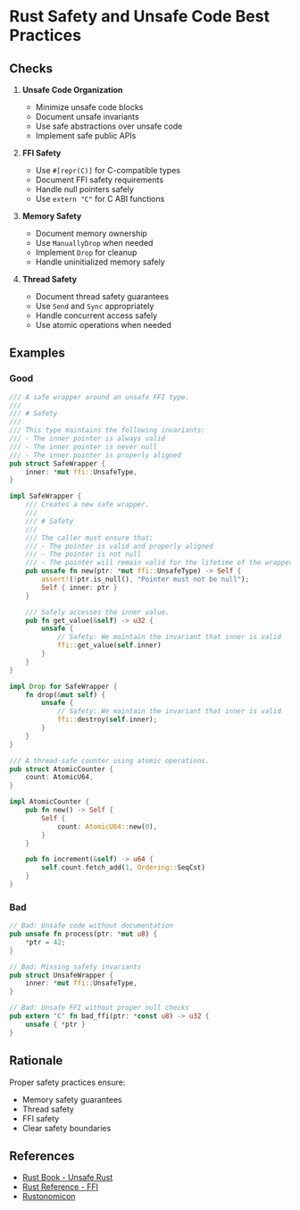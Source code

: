 # Rust Safety and Unsafe Code Best Practices

## Checks

1. **Unsafe Code Organization**
   - Minimize unsafe code blocks
   - Document unsafe invariants
   - Use safe abstractions over unsafe code
   - Implement safe public APIs

2. **FFI Safety**
   - Use `#[repr(C)]` for C-compatible types
   - Document FFI safety requirements
   - Handle null pointers safely
   - Use `extern "C"` for C ABI functions

3. **Memory Safety**
   - Document memory ownership
   - Use `ManuallyDrop` when needed
   - Implement `Drop` for cleanup
   - Handle uninitialized memory safely

4. **Thread Safety**
   - Document thread safety guarantees
   - Use `Send` and `Sync` appropriately
   - Handle concurrent access safely
   - Use atomic operations when needed

## Examples

### Good
```rust
/// A safe wrapper around an unsafe FFI type.
///
/// # Safety
///
/// This type maintains the following invariants:
/// - The inner pointer is always valid
/// - The inner pointer is never null
/// - The inner pointer is properly aligned
pub struct SafeWrapper {
    inner: *mut ffi::UnsafeType,
}

impl SafeWrapper {
    /// Creates a new safe wrapper.
    ///
    /// # Safety
    ///
    /// The caller must ensure that:
    /// - The pointer is valid and properly aligned
    /// - The pointer is not null
    /// - The pointer will remain valid for the lifetime of the wrapper
    pub unsafe fn new(ptr: *mut ffi::UnsafeType) -> Self {
        assert!(!ptr.is_null(), "Pointer must not be null");
        Self { inner: ptr }
    }

    /// Safely accesses the inner value.
    pub fn get_value(&self) -> u32 {
        unsafe {
            // Safety: We maintain the invariant that inner is valid
            ffi::get_value(self.inner)
        }
    }
}

impl Drop for SafeWrapper {
    fn drop(&mut self) {
        unsafe {
            // Safety: We maintain the invariant that inner is valid
            ffi::destroy(self.inner);
        }
    }
}

/// A thread-safe counter using atomic operations.
pub struct AtomicCounter {
    count: AtomicU64,
}

impl AtomicCounter {
    pub fn new() -> Self {
        Self {
            count: AtomicU64::new(0),
        }
    }

    pub fn increment(&self) -> u64 {
        self.count.fetch_add(1, Ordering::SeqCst)
    }
}
```

### Bad
```rust
// Bad: Unsafe code without documentation
pub unsafe fn process(ptr: *mut u8) {
    *ptr = 42;
}

// Bad: Missing safety invariants
pub struct UnsafeWrapper {
    inner: *mut ffi::UnsafeType,
}

// Bad: Unsafe FFI without proper null checks
pub extern "C" fn bad_ffi(ptr: *const u8) -> u32 {
    unsafe { *ptr }
}
```

## Rationale

Proper safety practices ensure:
- Memory safety guarantees
- Thread safety
- FFI safety
- Clear safety boundaries

## References

- [Rust Book - Unsafe Rust](mdc:https:/doc.rust-lang.org/book/ch19-01-unsafe-rust.html)
- [Rust Reference - FFI](mdc:https:/doc.rust-lang.org/reference/items/external-blocks.html)
- [Rustonomicon](mdc:https:/doc.rust-lang.org/nomicon) 
